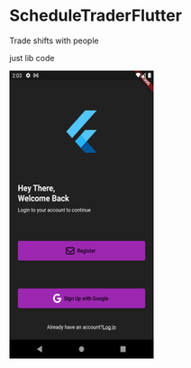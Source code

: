 # ScheduleTraderFlutter
Trade shifts with people

just lib code


<a href="url"><img src="https://github.com/RomanIachetta/ScheduleTraderFlutter/blob/main/Images/Screenshot_1659593023.png"  height="512" width="256" ></a>
